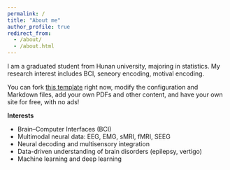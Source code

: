 ```yaml
---
permalink: /
title: "About me"
author_profile: true
redirect_from: 
  - /about/
  - /about.html
---
```


I am a graduated student from Hunan university, majoring in statistics. My research interest includes BCI, seneory encoding, motival encoding.

 You can fork [this template](https://github.com/academicpages/academicpages.github.io) right now, modify the configuration and Markdown files, add your own PDFs and other content, and have your own site for free, with no ads!




**Interests**

- Brain–Computer Interfaces (BCI)  
- Multimodal neural data: EEG, EMG, sMRI, fMRI, SEEG  
- Neural decoding and multisensory integration  
- Data-driven understanding of brain disorders (epilepsy, vertigo)  
- Machine learning and deep learning
